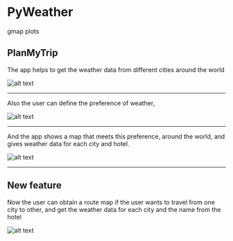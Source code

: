 # PyWeather
gmap plots

## PlanMyTrip

The app helps to get the weather data from different cities around the world

![alt text](./Weather_Database/Weather_Database.png)
________________________

Also the user can define the preference of weather, 

![alt text](./Vacation_Search/WeatherPy_vacation_preferences.png)
________________________________

And the app shows a map that meets this preference, around the world, and gives weather data for each city and hotel.

![alt text](./Vacation_Search/WeatherPy_vacation_map.png)

_________________________

## New feature 
Now the user can obtain a route map if the user wants to travel from one city to other, and get the weather data for each city and the name from the hotel

![alt text](./Vacation_Itinerary/WeatherPy_travel_map_markers.png)
